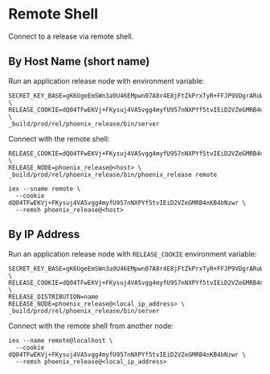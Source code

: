 # Remote Shell

Connect to a release via remote shell.

## By Host Name (short name)

Run an application release node with environment variable:

```shell
SECRET_KEY_BASE=gK6UgeEmSWn3a9U46EMpwn07A8r4E8jFtZkPrxTyR+FFJP9VDgrARuW24uccyZge \
RELEASE_COOKIE=dQ04TFwEKVj+FKysuj4VA5vgg4myfU957nNXPYf5tvIEiD2VZeGMRB4nKB4bNzwr \
_build/prod/rel/phoenix_release/bin/server
```

Connect with the remote shell:

```shell
RELEASE_COOKIE=dQ04TFwEKVj+FKysuj4VA5vgg4myfU957nNXPYf5tvIEiD2VZeGMRB4nKB4bNzwr \
RELEASE_NODE=phoenix_release@<host> \
_build/prod/rel/phoenix_release/bin/phoenix_release remote
```

```shell
iex --sname remote \
  --cookie dQ04TFwEKVj+FKysuj4VA5vgg4myfU957nNXPYf5tvIEiD2VZeGMRB4nKB4bNzwr \
  --remsh phoenix_release@<host>
```

## By IP Address

Run an application release node with `RELEASE_COOKIE` environment variable:

```shell
SECRET_KEY_BASE=gK6UgeEmSWn3a9U46EMpwn07A8r4E8jFtZkPrxTyR+FFJP9VDgrARuW24uccyZge \
RELEASE_COOKIE=dQ04TFwEKVj+FKysuj4VA5vgg4myfU957nNXPYf5tvIEiD2VZeGMRB4nKB4bNzwr \
RELEASE_DISTRIBUTION=name
RELEASE_NODE=phoenix_release@<local_ip_address> \
_build/prod/rel/phoenix_release/bin/server
```

Connect with the remote shell from another node:

```shell
iex --name remote@localhost \
  --cookie dQ04TFwEKVj+FKysuj4VA5vgg4myfU957nNXPYf5tvIEiD2VZeGMRB4nKB4bNzwr \
  --remsh phoenix_release@<local_ip_address>
```
